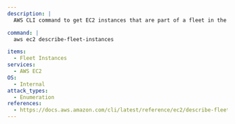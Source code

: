```yaml
---
description: |
  AWS CLI command to get EC2 instances that are part of a fleet in the AWS account.

command: |
  aws ec2 describe-fleet-instances

items:
  - Fleet Instances
services:
  - AWS EC2
OS:
  - Internal
attack_types:
  - Enumeration
references:
  - https://docs.aws.amazon.com/cli/latest/reference/ec2/describe-fleet-instances.html
---
```

